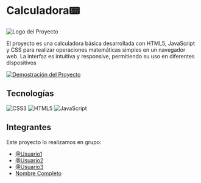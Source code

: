# Calculadora📟

![Logo del Proyecto](https://st2.depositphotos.com/1552219/9330/i/450/depositphotos_93303606-stock-photo-calculator-options-counter.jpg)

El proyecto es una calculadora básica desarrollada con HTML5, JavaScript y CSS para realizar operaciones matemáticas simples en un navegador web. La interfaz es intuitiva y responsive, permitiendo su uso en diferentes dispositivos

[![Demostración del Proyecto](ruta/a/miniatura.jpg)](enlace/al/video)

## Tecnologías

![CSS3](https://img.shields.io/badge/css3-%231572B6.svg?style=for-the-badge&logo=css3&logoColor=white) ![HTML5](https://img.shields.io/badge/html5-%23E34F26.svg?style=for-the-badge&logo=html5&logoColor=white) ![JavaScript](https://img.shields.io/badge/javascript-%23323330.svg?style=for-the-badge&logo=javascript&logoColor=%23F7DF1E)

## Integrantes 

Este proyecto lo realizamos en grupo:
- [@Usuario1](https://github.com/usuario1)
- [@Usuario2](https://github.com/usuario2)
- [@Usuario3](https://github.com/usuario3)
- [Nombre Completo](mailto:correo@example.com)
